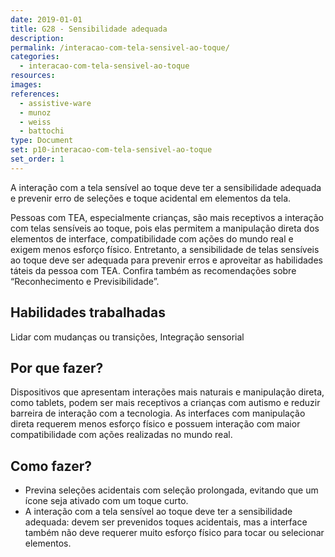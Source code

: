 ```yaml
---
date: 2019-01-01
title: G28 - Sensibilidade adequada
description: 
permalink: /interacao-com-tela-sensivel-ao-toque/
categories:
  - interacao-com-tela-sensivel-ao-toque
resources:
images:
references:
  - assistive-ware
  - munoz
  - weiss
  - battochi
type: Document
set: p10-interacao-com-tela-sensivel-ao-toque
set_order: 1
---
```


A interação com a tela sensível ao toque deve ter a sensibilidade adequada e prevenir erro de seleções e toque acidental em elementos da tela.

Pessoas com TEA, especialmente crianças, são mais receptivos a interação com telas sensíveis ao toque, pois elas permitem a manipulação direta dos elementos de interface, compatibilidade com ações do mundo real e exigem menos esforço físico. Entretanto, a sensibilidade de telas sensíveis ao toque deve ser adequada para prevenir erros e aproveitar as habilidades táteis da pessoa com TEA. Confira também as recomendações sobre “Reconhecimento e Previsibilidade”.

## Habilidades trabalhadas

Lidar com mudanças ou transições, Integração sensorial

## Por que fazer?

Dispositivos que apresentam interações mais naturais e manipulação direta, como tablets, podem ser mais receptivos a crianças com autismo e reduzir barreira de interação com a tecnologia. As interfaces com manipulação direta requerem menos esforço físico e possuem interação com maior compatibilidade com ações realizadas no mundo real.

## Como fazer?

- Previna seleções acidentais com seleção prolongada, evitando que um ícone seja ativado com um toque curto.
- A interação com a tela sensível ao toque deve ter a sensibilidade adequada: devem ser prevenidos toques acidentais, mas a interface também não deve requerer muito esforço físico para tocar ou selecionar elementos.